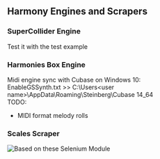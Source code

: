 ## Harmony Engines and Scrapers
    
### SuperCollider Engine  
Test it with the test example
  
### Harmonies Box Engine  
Midi engine sync with Cubase on Windows 10:  
EnableGSSynth.txt >> C:\Users\<user name>\AppData\Roaming\Steinberg\Cubase 14_64  
TODO:  
 - MIDI format melody rolls  

### Scales Scraper  
![Based on these Selenium Module](https://github.com/scripting-drafts/Selenium-Module)  